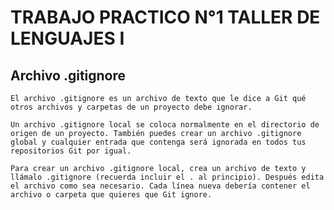 # TRABAJO PRACTICO N°1 TALLER DE LENGUAJES I

## Archivo .gitignore
    El archivo .gitignore es un archivo de texto que le dice a Git qué otros archivos y carpetas de un proyecto debe ignorar.

    Un archivo .gitignore local se coloca normalmente en el directorio de origen de un proyecto. También puedes crear un archivo .gitignore global y cualquier entrada que contenga será ignorada en todos tus repositorios Git por igual.

    Para crear un archivo .gitignore local, crea un archivo de texto y llámalo .gitignore (recuerda incluir el . al principio). Después edita el archivo como sea necesario. Cada línea nueva debería contener el archivo o carpeta que quieres que Git ignore.

